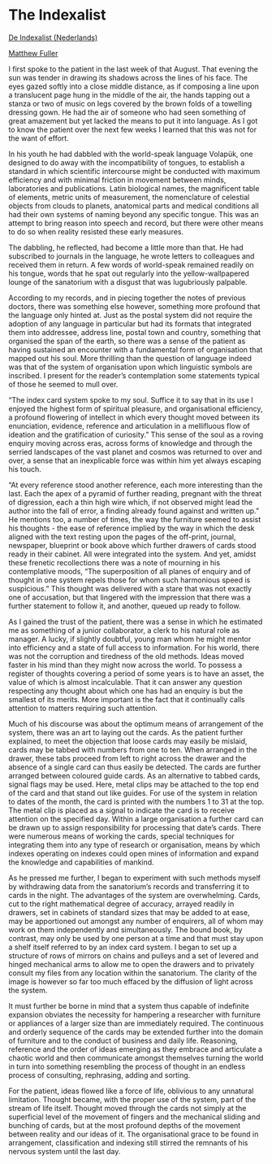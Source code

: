 # The Indexalist 

[De Indexalist
(Nederlands)](http://www.mondotheque.be/wiki/index.php/De_Indexalist "De Indexalist")


[Matthew
Fuller](http://www.mondotheque.be/wiki/index.php/Matthew_Fuller "Matthew Fuller")

I first spoke to the patient in the last week of that August. That
evening the sun was tender in drawing its shadows across the lines of
his face. The eyes gazed softly into a close middle distance, as if
composing a line upon a translucent page hung in the middle of the air,
the hands tapping out a stanza or two of music on legs covered by the
brown folds of a towelling dressing gown. He had the air of someone who
had seen something of great amazement but yet lacked the means to put it
into language. As I got to know the patient over the next few weeks I
learned that this was not for the want of effort.

In his youth he had dabbled with the world-speak language Volapük, one
designed to do away with the incompatibility of tongues, to establish a
standard in which scientific intercourse might be conducted with maximum
efficiency and with minimal friction in movement between minds,
laboratories and publications. Latin biological names, the magnificent
table of elements, metric units of measurement, the nomenclature of
celestial objects from clouds to planets, anatomical parts and medical
conditions all had their own systems of naming beyond any specific
tongue. This was an attempt to bring reason into speech and record, but
there were other means to do so when reality resisted these early
measures.

The dabbling, he reflected, had become a little more than that. He had
subscribed to journals in the language, he wrote letters to colleagues
and received them in return. A few words of world-speak remained readily
on his tongue, words that he spat out regularly into the
yellow-wallpapered lounge of the sanatorium with a disgust that was
lugubriously palpable.

According to my records, and in piecing together the notes of previous
doctors, there was something else however, something more profound that
the language only hinted at. Just as the postal system did not require
the adoption of any language in particular but had its formats that
integrated them into addressee, address line, postal town and country,
something that organised the span of the earth, so there was a sense of
the patient as having sustained an encounter with a fundamental form of
organisation that mapped out his soul. More thrilling than the question
of language indeed was that of the system of organisation upon which
linguistic symbols are inscribed. I present for the reader’s
contemplation some statements typical of those he seemed to mull over.

“The index card system spoke to my soul. Suffice it to say that in its
use I enjoyed the highest form of spiritual pleasure, and organisational
efficiency, a profound flowering of intellect in which every thought
moved between its enunciation, evidence, reference and articulation in a
mellifluous flow of ideation and the gratification of curiosity.” This
sense of the soul as a roving enquiry moving across eras, across forms
of knowledge and through the serried landscapes of the vast planet and
cosmos was returned to over and over, a sense that an inexplicable force
was within him yet always escaping his touch.

“At every reference stood another reference, each more interesting than
the last. Each the apex of a pyramid of further reading, pregnant with
the threat of digression, each a thin high wire which, if not observed
might lead the author into the fall of error, a finding already found
against and written up.” He mentions too, a number of times, the way the
furniture seemed to assist his thoughts - the ease of reference implied
by the way in which the desk aligned with the text resting upon the
pages of the off-print, journal, newspaper, blueprint or book above
which further drawers of cards stood ready in their cabinet. All were
integrated into the system. And yet, amidst these frenetic recollections
there was a note of mourning in his contemplative moods, “The
superposition of all planes of enquiry and of thought in one system
repels those for whom such harmonious speed is suspicious.” This thought
was delivered with a stare that was not exactly one of accusation, but
that lingered with the impression that there was a further statement to
follow it, and another, queued up ready to follow.

As I gained the trust of the patient, there was a sense in which he
estimated me as something of a junior collaborator, a clerk to his
natural role as manager. A lucky, if slightly doubtful, young man whom
he might mentor into efficiency and a state of full access to
information. For his world, there was not the corruption and tiredness
of the old methods. Ideas moved faster in his mind than they might now
across the world. To possess a register of thoughts covering a period of
some years is to have an asset, the value of which is almost
incalculable. That it can answer any question respecting any thought
about which one has had an enquiry is but the smallest of its merits.
More important is the fact that it continually calls attention to
matters requiring such attention.

Much of his discourse was about the optimum means of arrangement of the
system, there was an art to laying out the cards. As the patient further
explained, to meet the objection that loose cards may easily be mislaid,
cards may be tabbed with numbers from one to ten. When arranged in the
drawer, these tabs proceed from left to right across the drawer and the
absence of a single card can thus easily be detected. The cards are
further arranged between coloured guide cards. As an alternative to
tabbed cards, signal flags may be used. Here, metal clips may be
attached to the top end of the card and that stand out like guides. For
use of the system in relation to dates of the month, the card is printed
with the numbers 1 to 31 at the top. The metal clip is placed as a
signal to indicate the card is to receive attention on the specified
day. Within a large organisation a further card can be drawn up to
assign responsibility for processing that date’s cards. There were
numerous means of working the cards, special techniques for integrating
them into any type of research or organisation, means by which indexes
operating on indexes could open mines of information and expand the
knowledge and capabilities of mankind.

As he pressed me further, I began to experiment with such methods myself
by withdrawing data from the sanatorium’s records and transferring it to
cards in the night. The advantages of the system are overwhelming.
Cards, cut to the right mathematical degree of accuracy, arrayed readily
in drawers, set in cabinets of standard sizes that may be added to at
ease, may be apportioned out amongst any number of enquirers, all of
whom may work on them independently and simultaneously. The bound book,
by contrast, may only be used by one person at a time and that must stay
upon a shelf itself referred to by an index card system. I began to set
up a structure of rows of mirrors on chains and pulleys and a set of
levered and hinged mechanical arms to allow me to open the drawers and
to privately consult my files from any location within the sanatorium.
The clarity of the image is however so far too much effaced by the
diffusion of light across the system.

It must further be borne in mind that a system thus capable of
indefinite expansion obviates the necessity for hampering a researcher
with furniture or appliances of a larger size than are immediately
required. The continuous and orderly sequence of the cards may be
extended further into the domain of furniture and to the conduct of
business and daily life. Reasoning, reference and the order of ideas
emerging as they embrace and articulate a chaotic world and then
communicate amongst themselves turning the world in turn into something
resembling the process of thought in an endless process of consulting,
rephrasing, adding and sorting.

For the patient, ideas flowed like a force of life, oblivious to any
unnatural limitation. Thought became, with the proper use of the system,
part of the stream of life itself. Thought moved through the cards not
simply at the superficial level of the movement of fingers and the
mechanical sliding and bunching of cards, but at the most profound
depths of the movement between reality and our ideas of it. The
organisational grace to be found in arrangement, classification and
indexing still stirred the remnants of his nervous system until the last
day.
